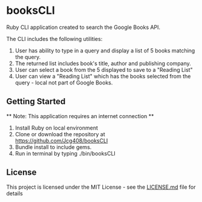 # booksCLI

Ruby CLI application created to search the Google Books API.

The CLI includes the following utilities:

1. User has ability to type in a query and display a list of 5 books matching the query.
2. The returned list includes book's title, author and publishing company.
3. User can select a book from the 5 displayed to save to a "Reading List"
4. User can view a "Reading List" which has the books selected from the query - local not part of Google Books.

## Getting Started

** Note: This application requires an internet connection **
1. Install Ruby on local environment
2. Clone or download the repository at https://github.com/Jcg408/booksCLI
3. Bundle install to include gems.
4. Run in terminal by typing ./bin/booksCLI


## License

This project is licensed under the MIT License - see the [LICENSE.md](LICENSE.md) file for details

